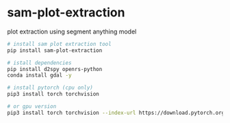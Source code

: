 # sam-plot-extraction
plot extraction using segment anything model


```bash
# install sam plot extraction tool
pip install sam-plot-extraction

# istall dependencies
pip install d2spy openrs-python
conda install gdal -y

# install pytorch (cpu only)
pip3 install torch torchvision

# or gpu version
pip3 install torch torchvision --index-url https://download.pytorch.org/whl/cu118
```